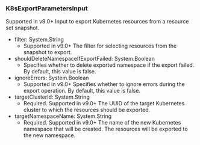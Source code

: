 ### K8sExportParametersInput
Supported in v9.0+
  Input to export Kubernetes resources from a resource set snapshot.

- filter: System.String
  - Supported in v9.0+
      The filter for selecting resources from the snapshot to export.
- shouldDeleteNamespaceIfExportFailed: System.Boolean
  - Specifies whether to delete exported namespace if the export failed. By default, this value is false.
- ignoreErrors: System.Boolean
  - Supported in v9.0+
      Specifies whether to ignore errors during the export operation. By default, this value is false.
- targetClusterId: System.String
  - Required. Supported in v9.0+
      The UUID of the target Kubernetes cluster to which the resources should be exported.
- targetNamespaceName: System.String
  - Required. Supported in v9.0+
      The name of the new Kubernetes namespace that will be created. The resources will be exported to the new namespace.
